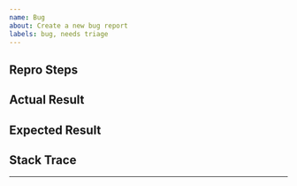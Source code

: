 ```yaml
---
name: Bug 
about: Create a new bug report
labels: bug, needs triage
---
```


## Repro Steps
<!-- What steps to execute to reproduce your problem --> 

## Actual Result
<!-- What actually happened and what was wrong --> 

## Expected Result
<!-- What should have happened --> 

## Stack Trace
<!-- The stack trace if applicable --> 
____